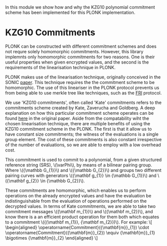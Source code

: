 In this module we show how and why the KZG10 
polynomial commitment scheme has been implemented
for this PLONK implementation.

KZG10 Commitments 
==================

PLONK can be constructed with different 
commitment schemes and does not requre solely
homomorphic commitments. However, this library
implemnts only homomorphic commitments for two 
reasons. One is their useful properties when 
given encrypted values, and the second is the 
requirements of the linearisation technique in
PLONK.

PLONK makes use of the linearisation technique, 
originally conceived in the SONIC [paper][sonic_paper]. 
This technique requires the 
the commitment scheme to be homomorphic. 
The use of this lineariser in the PLONK 
protocol prevents us from being able to 
use merkle tree like techniques, such as 
the [FRI][fri_paper] protocol. 
 


We use 'KZG10 commitments', often called 'Kate' 
commitments refers to the commitments scheme 
created by Kate, Zaverucha and Goldberg. 
A deep explanation on how this particular commitment 
scheme operates can be found [here][kzg10_paper] 
in the original paper.
Aside from the compatability wiht the chosen 
linearisation technique, there are multiple 
benefits of using the KZG10 commitment scheme
in the PLONK. The first is that it allow
us to have constant size commitments; the witness 
of the evaluations is a single group element. 
The cost of these commitments is also constant 
irrespective of the number of evaluations, 
so we are able to employ with a low overhead cost.





This commitment is used to commit to a polynomial,
from a given structured reference string (SRS),
\\(\varPhi\\), by means of a bilinear pairing group.
Where \\({\mathbb G\_{1}}\\) and \\({\mathbb G\_{2}}\\) and groups 
two different pairing curves with generators \\({\mathbf g\_{1}}
\in {\mathbb G\_{1}}\\) and \\({\mathbf g\_{2}}
\in {\mathbb G\_{2}}\\).

These commitments are homomorphic, which enables us 
to perform operations on the already encrypted values 
and have the evaluation be indistinguishable from the 
evaluation of operations performed on the decrypted values.
In terms of Kate commitments, we are able to take two
commitment messages \\({\mathbf m\_{1}}\\) and \\({\mathbf m\_{2}}\\), 
and know there is a an efficient product operation 
for them both which equates to a commitment 
 \\({(\mathbf m\_{1}}, {\mathbf m\_{2}})\\). 
For example:
\\[
\begin{aligned}
\operatorname{Commitment}({\mathbf{m}}\_{1}) 
\cdot
\operatorname{Commitment}({\mathbf{m}}\_{2}) 
\equiv 
{\mathbf{m}}\_{1} 
\bigotimes 
{\mathbf{m}}\_{2} 
\end{aligned}
\\]




[sonic_paper]:https://eprint.iacr.org/2019/099.pdf
[fri_paper]:https://drops.dagstuhl.de/opus/volltexte/2018/9018/pdf/LIPIcs-ICALP-2018-14.pdf
[kzg10_paper]:https://www.iacr.org/archive/asiacrypt2010/6477178/6477178.pdf